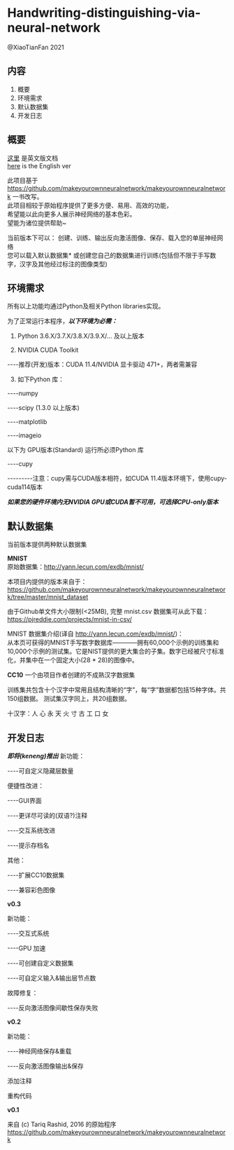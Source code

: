 # Handwriting-distinguishing-via-neural-network
@XiaoTianFan 2021

内容
-----
1. 概要
2. 环境需求
3. 默认数据集
4. 开发日志

概要
-----
[这里](../README.md) 是英文版文档  
[here](../README.md) is the English ver  

此项目基于 https://github.com/makeyourownneuralnetwork/makeyourownneuralnetwork 一书改写。  
此项目相较于原始程序提供了更多方便、易用、高效的功能，  
希望能以此向更多人展示神经网络的基本色彩。  
望能为诸位提供帮助~  

当前版本下可以：
创建、训练、输出反向激活图像、保存、载入您的单层神经网络  
您可以载入默认数据集* 或创建您自己的数据集进行训练(包括但不限于手写数字，汉字及其他经过标注的图像类型)

环境需求  
-----
所有以上功能均通过Python及相关Python libraries实现。  

为了正常运行本程序，***以下环境为必需：***  

1. Python 3.6.X/3.7.X/3.8.X/3.9.X/... 及以上版本  

2. NVIDIA CUDA Toolkit  

----推荐(开发)版本：CUDA 11.4/NVIDIA 显卡驱动 471+，两者需兼容  

3. 如下Python 库：  

----numpy  

----scipy (1.3.0 以上版本)  

----matplotlib  

----imageio  

以下为 GPU版本(Standard) 运行所必须Python 库

----cupy

---------注意：cupy需与CUDA版本相符，如CUDA 11.4版本环境下，使用cupy-cuda114版本  

***如果您的硬件环境内无NVIDIA GPU或CUDA暂不可用，可选择CPU-only版本***

默认数据集
-----
当前版本提供两种默认数据集

**MNIST**  
原始数据集：http://yann.lecun.com/exdb/mnist/  

本项目内提供的版本来自于：  
https://github.com/makeyourownneuralnetwork/makeyourownneuralnetwork/tree/master/mnist_dataset  

由于Github单文件大小限制(<25MB), 完整 mnist.csv 数据集可从此下载：  
https://pjreddie.com/projects/mnist-in-csv/

MNIST 数据集介绍(译自 http://yann.lecun.com/exdb/mnist/)：  
从本页可获得的MNIST手写数字数据库————拥有60,000个示例的训练集和10,000个示例的测试集。它是NIST提供的更大集合的子集。数字已经被尺寸标准化，并集中在一个固定大小(28 * 28)的图像中。

**CC10**
一个由项目作者创建的不成熟汉字数据集

训练集共包含十个汉字中常用且结构清晰的“字”，每“字”数据都包括15种字体。共150组数据。 
测试集汉字同上，共20组数据。

十汉字：人 心 永 天 火 寸 古 工 口 女  

开发日志
-----
***即将(keneng)推出***
新功能：  

----可自定义隐藏层数量  

便捷性改进：

----GUI界面

----更详尽可读的(双语?)注释

----交互系统改进

----提示存档名

其他：

----扩展CC10数据集

----兼容彩色图像

**v0.3**

新功能：  

----交互式系统

----GPU 加速

----可创建自定义数据集

----可自定义输入&输出层节点数

故障修复：

----反向激活图像间歇性保存失败

**v0.2**

新功能：  

----神经网络保存&重载

----反向激活图像输出&保存

添加注释

重构代码

**v0.1**

来自 (c) Tariq Rashid, 2016 的原始程序  
https://github.com/makeyourownneuralnetwork/makeyourownneuralnetwork


